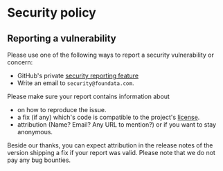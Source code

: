 # Security policy

## Reporting a vulnerability

Please use one of the following ways to report a security vulnerability or concern:

* GitHub's private [security reporting feature](https://github.com/foundata/chocolatey-usewindow.extension/security/advisories/new)
* Write an email to `security@foundata.com`.

Please make sure your report contains information about

* on how to reproduce the issue.
* a fix (if any) which's code is compatible to the project's [license](./.reuse/dep5).
* attribution (Name? Email? Any URL to mention?) or if you want to stay anonymous.

Beside our thanks, you can expect attribution in the release notes of the version shipping a fix if your report was valid. Please note that we do not pay any bug bounties.